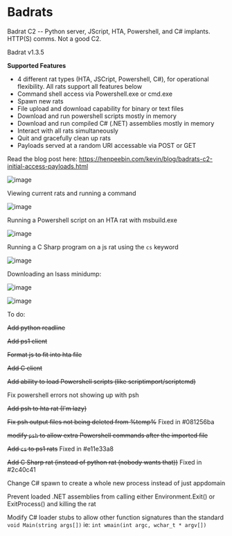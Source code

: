 # Badrats

Badrat C2 -- Python server, JScript, HTA, Powershell, and C# implants. HTTP(S) comms. Not a good C2.

Badrat v1.3.5

**Supported Features**

* 4 different rat types (HTA, JSCript, Powershell, C#), for operational flexibility. All rats support all features below
* Command shell access via Powershell.exe or cmd.exe
* Spawn new rats
* File upload and download capability for binary or text files
* Download and run powershell scripts mostly in memory
* Download and run compiled C# (.NET) assemblies mostly in memory
* Interact with all rats simultaneously
* Quit and gracefully clean up rats 
* Payloads served at a random URI accessable via POST or GET

Read the blog post here: https://henpeebin.com/kevin/blog/badrats-c2-initial-access-payloads.html

![image](/uploads/55cacc2c41463365ee6b86171b4ce5cc/image.png)

Viewing current rats and running a command

![image](/uploads/c9ac3ed3548edaf8550f007e487bf1aa/image.png)

Running a Powershell script on an HTA rat with msbuild.exe

![image](/uploads/2704d05148ed58402a8a3509da693cac/image.png)

Running a C Sharp program on a js rat using the `cs` keyword

![image](/uploads/be43bcb34c075851dd77da0da35eaffb/image.png)

Downloading an lsass minidump:

![image](/uploads/0947aaeb26deb423f4ba5de43c39fe31/image.png)

![image](/uploads/a82934014ffc695d8224a59c0036a7bc/image.png)

To do:

~~Add python readline~~

~~Add ps1 client~~

~~Format js to fit into hta file~~

~~Add C client~~

~~Add ability to load Powershell scripts (like scriptimport/scriptcmd)~~

Fix powershell errors not showing up with psh

~~Add psh to hta rat (I'm lazy)~~

~~Fix psh output files not being deleted from %temp%~~ Fixed in #081256ba

~~modify `psh` to allow extra Powershell commands after the imported file~~

~~Add `cs` to ps1 rats~~ Fixed in #e11e33a8

~~Add C Sharp rat (instead of python rat (nobody wants that))~~ Fixed in #2c40c41

Change C# spawn to create a whole new process instead of just appdomain

Prevent loaded .NET assemblies from calling either Environment.Exit() or ExitProcess() and killing the rat

Modify C# loader stubs to allow other function signatures than the standard `void Main(string args[])` ie: `int wmain(int argc, wchar_t * argv[])`
